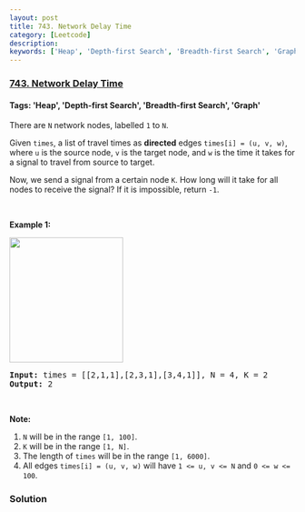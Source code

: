 ```yaml
---
layout: post
title: 743. Network Delay Time
category: [Leetcode]
description: 
keywords: ['Heap', 'Depth-first Search', 'Breadth-first Search', 'Graph', 'Leetcode', 'Medium']
---
```

### [743. Network Delay Time](https://leetcode.com/problems/network-delay-time)

#### Tags: 'Heap', 'Depth-first Search', 'Breadth-first Search', 'Graph'

<div class="content__u3I1 question-content__JfgR"><div><p>There are <code>N</code> network nodes, labelled <code>1</code> to <code>N</code>.</p>
<p>Given <code>times</code>, a list of travel times as <b>directed</b> edges <code>times[i] = (u, v, w)</code>, where <code>u</code> is the source node, <code>v</code> is the target node, and <code>w</code> is the time it takes for a signal to travel from source to target.</p>
<p>Now, we send a signal from a certain node <code>K</code>. How long will it take for all nodes to receive the signal? If it is impossible, return <code>-1</code>.</p>
<p> </p>
<p><strong>Example 1:</strong></p>
<p><img alt="" src="https://assets.leetcode.com/uploads/2019/05/23/931_example_1.png" style="width: 200px; height: 220px;"/></p>
<pre><strong>Input: </strong>times = <span id="example-input-1-1">[[2,1,1],[2,3,1],[3,4,1]]</span>, N = <span id="example-input-1-2">4</span>, K = <span id="example-input-1-3">2</span>
<strong>Output: </strong><span id="example-output-1">2</span>
</pre>
<p> </p>
<p><b>Note:</b></p>
<ol>
<li><code>N</code> will be in the range <code>[1, 100]</code>.</li>
<li><code>K</code> will be in the range <code>[1, N]</code>.</li>
<li>The length of <code>times</code> will be in the range <code>[1, 6000]</code>.</li>
<li>All edges <code>times[i] = (u, v, w)</code> will have <code>1 &lt;= u, v &lt;= N</code> and <code>0 &lt;= w &lt;= 100</code>.</li>
</ol>
</div></div>

### Solution
